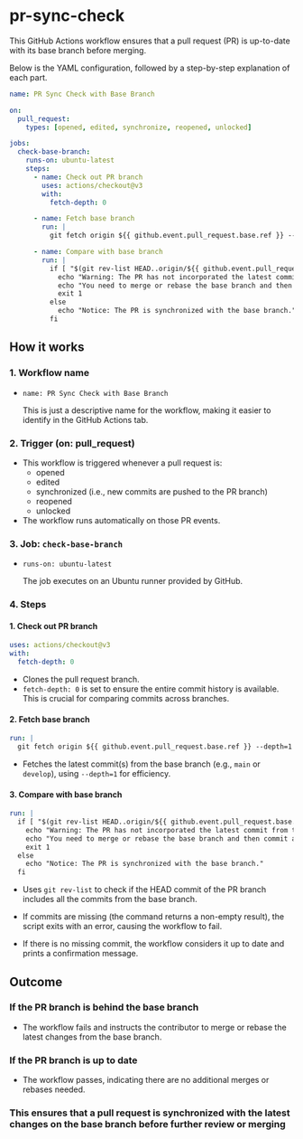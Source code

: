 # pr-sync-check

This GitHub Actions workflow ensures that a pull request (PR) is up-to-date with its base branch before merging.

Below is the YAML configuration, followed by a step-by-step explanation of each part.

```yaml
name: PR Sync Check with Base Branch

on:
  pull_request:
    types: [opened, edited, synchronize, reopened, unlocked]

jobs:
  check-base-branch:
    runs-on: ubuntu-latest
    steps:
      - name: Check out PR branch
        uses: actions/checkout@v3
        with:
          fetch-depth: 0

      - name: Fetch base branch
        run: |
          git fetch origin ${{ github.event.pull_request.base.ref }} --depth=1

      - name: Compare with base branch
        run: |
          if [ "$(git rev-list HEAD..origin/${{ github.event.pull_request.base.ref }})" != "" ]; then
            echo "Warning: The PR has not incorporated the latest commit from the base branch."
            echo "You need to merge or rebase the base branch and then commit again."
            exit 1
          else
            echo "Notice: The PR is synchronized with the base branch."
          fi
```

## How it works

### 1. Workflow name

* `name: PR Sync Check with Base Branch`

  This is just a descriptive name for the workflow, making it easier to identify in the GitHub Actions tab.

### 2. Trigger (on: pull_request)

* This workflow is triggered whenever a pull request is:
  * opened
  * edited
  * synchronized (i.e., new commits are pushed to the PR branch)
  * reopened
  * unlocked
* The workflow runs automatically on those PR events.

### 3. Job: `check-base-branch`

* `runs-on: ubuntu-latest`

  The job executes on an Ubuntu runner provided by GitHub.

### 4. Steps

#### 1. Check out PR branch

```yaml
uses: actions/checkout@v3
with:
  fetch-depth: 0
```

* Clones the pull request branch.
* `fetch-depth: 0` is set to ensure the entire commit history is available. This is crucial for comparing commits across branches.

#### 2. Fetch base branch

```yaml
run: |
  git fetch origin ${{ github.event.pull_request.base.ref }} --depth=1
```

* Fetches the latest commit(s) from the base branch (e.g., `main` or `develop`), using `--depth=1` for efficiency.

#### 3. Compare with base branch

```yaml
run: |
  if [ "$(git rev-list HEAD..origin/${{ github.event.pull_request.base.ref }})" != "" ]; then
    echo "Warning: The PR has not incorporated the latest commit from the base branch."
    echo "You need to merge or rebase the base branch and then commit again."
    exit 1
  else
    echo "Notice: The PR is synchronized with the base branch."
  fi
```

* Uses `git rev-list` to check if the HEAD commit of the PR branch includes all the commits from the base branch.

* If commits are missing (the command returns a non-empty result), the script exits with an error, causing the workflow to fail.

* If there is no missing commit, the workflow considers it up to date and prints a confirmation message.

## Outcome

### If the PR branch is behind the base branch

* The workflow fails and instructs the contributor to merge or rebase the latest changes from the base branch.

### If the PR branch is up to date

* The workflow passes, indicating there are no additional merges or rebases needed.

### This ensures that a pull request is synchronized with the latest changes on the base branch before further review or merging
